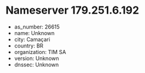 # Nameserver 179.251.6.192

* as_number: 26615
* name: Unknown
* city: Camaçari
* country: BR
* organization: TIM SA
* version: Unknown
* dnssec: Unknown
